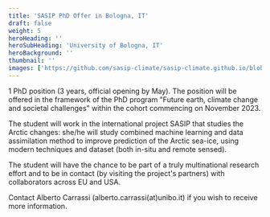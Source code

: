 ```yaml
---
title: 'SASIP PhD Offer in Bologna, IT'
draft: false
weight: 5
heroHeading: ''
heroSubHeading: 'University of Bologna, IT'
heroBackground: ''
thumbnail: ''
images: ['https://github.com/sasip-climate/sasip-climate.github.io/blob/master/static/images/ice.jpg']
---
```


1 PhD position (3 years, official opening by May). The position will be offered in the framework of the PhD program "Future earth, climate change and societal challenges" within the cohort commencing on November 2023. 

The student will work in the international project SASIP that studies the Arctic changes: she/he will study combined machine learning and data assimilation method to improve prediction of the Arctic sea-ice, using modern techniques and dataset (both in-situ and remote sensed). 

The student will have the chance to be part of a truly multinational research effort and to be in contact (by visiting the project's partners) with collaborators across EU and USA. 

Contact Alberto Carrassi (alberto.carrassi(at)unibo.it) if you wish to receive more information.